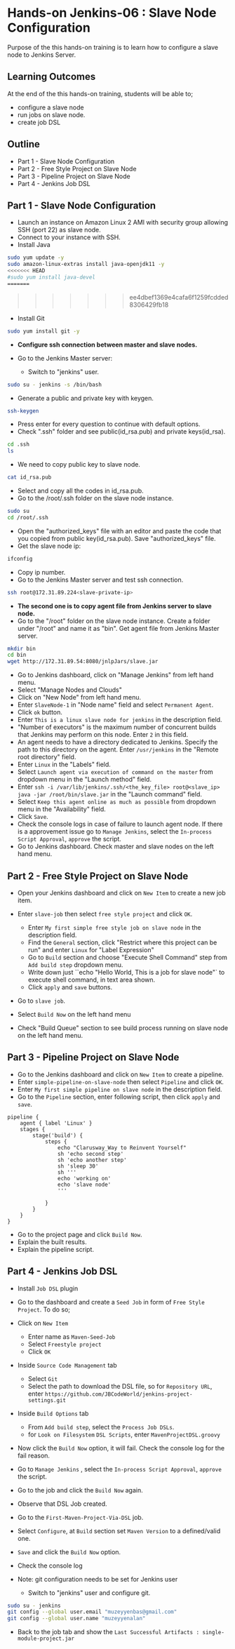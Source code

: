 # Hands-on Jenkins-06 : Slave Node Configuration

Purpose of the this hands-on training is to learn how to configure a slave node to Jenkins Server.

## Learning Outcomes

At the end of the this hands-on training, students will be able to;

- configure a slave node
- run jobs on slave node.
- create job DSL

## Outline

- Part 1 - Slave Node Configuration
- Part 2 - Free Style Project on Slave Node
- Part 3 - Pipeline Project on Slave Node
- Part 4 - Jenkins Job DSL

## Part 1 - Slave Node Configuration

- Launch an instance on Amazon Linux 2 AMI with security group allowing SSH (port 22) as slave node.
- Connect to your instance with SSH.
- Install Java

```bash
sudo yum update -y
sudo amazon-linux-extras install java-openjdk11 -y
<<<<<<< HEAD
#sudo yum install java-devel 
=======
```

>>>>>>> ee4dbef1369e4cafa6f1259fcdded8306429fb18
>>>>>>>
>>>>>>
>>>>>
>>>>
>>>
>>

- Install Git

```bash
sudo yum install git -y
```

- **Configure ssh connection between master and slave nodes.**
- Go to the Jenkins Master server:

  - Switch to "jenkins" user.

```bash
sudo su - jenkins -s /bin/bash
```

- Generate a public and private key with keygen.

```bash
ssh-keygen
```

- Press enter for every question to continue with default options.
- Check ".ssh" folder and see public(id_rsa.pub) and private keys(id_rsa).

```bash
cd .ssh
ls
```

- We need to copy public key to slave node.

```bash
cat id_rsa.pub
```

- Select and copy all the codes in id_rsa.pub.
- Go to the /root/.ssh folder on the slave node instance.

```bash
sudo su
cd /root/.ssh
```

- Open the "authorized_keys" file with an editor and paste the code that you copied from public key(id_rsa.pub). Save "authorized_keys" file.
- Get the slave node ip:

```bash
ifconfig
```

- Copy ip number.
- Go to the Jenkins Master server and test ssh connection.

```bash
ssh root@172.31.89.224<slave-private-ip>
```

- **The second one is to copy agent file from Jenkins server to slave node.**
- Go to the "/root" folder on the slave node instance. Create a folder under "/root" and name it as "bin". Get agent file from Jenkins Master server.

```bash
mkdir bin
cd bin
wget http://172.31.89.54:8080/jnlpJars/slave.jar
```

- Go to Jenkins dashboard, click on "Manage Jenkins" from left hand menu.
- Select "Manage Nodes and Clouds"
- Click on "New Node" from left hand menu.
- Enter `SlaveNode-1` in "Node name" field and select `Permanent Agent`.
- Click `ok` button.
- Enter `This is a linux slave node for jenkins` in the description field.
- "Number of executors" is the maximum number of concurrent builds that Jenkins may perform on this node. Enter `2` in this field.
- An agent needs to have a directory dedicated to Jenkins. Specify the path to this directory on the agent. Enter `/usr/jenkins` in the "Remote root directory" field.
- Enter `Linux` in the "Labels" field.
- Select `Launch agent via execution of command on the master` from dropdown menu in the "Launch method" field.
- Enter `ssh -i /var/lib/jenkins/.ssh/<the_key_file> root@<slave_ip> java -jar /root/bin/slave.jar` in the "Launch command" field.
- Select `Keep this agent online as much as possible` from dropdown menu in the "Availability" field.
- Click `Save`.
- Check the console logs in case of failure to launch agent node. If there is a approvement issue go to `Manage Jenkins`,  select the `In-process Script Approval`, `approve` the script.
- Go to Jenkins dashboard. Check master and slave nodes on the left hand menu.

## Part 2 - Free Style Project on Slave Node

- Open your Jenkins dashboard and click on `New Item` to create a new job item.
- Enter `slave-job` then select `free style project` and click `OK`.

  - Enter `My first simple free style job on slave node` in the description field.
  - Find the `General` section, click "Restrict where this project can be run" and enter `Linux` for "Label Expression"
  - Go to `Build` section and choose "Execute Shell Command" step from `Add build step` dropdown menu.
  - Write down just ``echo "Hello World, This is a job for slave node"` to execute shell command, in text area shown.
  - Click `apply` and `save`  buttons.
- Go to `slave job`.
- Select `Build Now` on the left hand menu
- Check "Build Queue" section to see build process running on slave node on the left hand menu.

## Part 3 - Pipeline Project on Slave Node

- Go to the Jenkins dashboard and click on `New Item` to create a pipeline.
- Enter `simple-pipeline-on-slave-node` then select `Pipeline` and click `OK`.
- Enter `My first simple pipeline on slave node` in the description field.
- Go to the `Pipeline` section, enter following script, then click `apply` and `save`.

```text
pipeline {
    agent { label 'Linux' }
    stages {
        stage('build') {
            steps {
                echo "Clarusway_Way to Reinvent Yourself"
                sh 'echo second step'
                sh 'echo another step'
                sh 'sleep 30'
                sh '''
                echo 'working on'
                echo 'slave node'
                '''
        
            }
        }
    }
}
```

- Go to the project page and click `Build Now`.
- Explain the built results.
- Explain the pipeline script.

## Part 4 - Jenkins Job DSL

- Install `Job DSL` plugin
- Go to the dashboard and create a `Seed Job` in form of `Free Style Project`. To do so;
- Click on `New Item`

  - Enter name as `Maven-Seed-Job`
  - Select `Freestyle project`
  - Click `OK`
- Inside `Source Code Management` tab

  - Select `Git`
  - Select the path to download the DSL file, so for `Repository URL`, enter `https://github.com/JBCodeWorld/jenkins-project-settings.git`
- Inside `Build Options` tab

  - From `Add build step`, select the `Process Job DSLs`.
  - for `Look on Filesystem` `DSL Scripts`, enter `MavenProjectDSL.groovy`
- Now click the  `Build Now` option, it will fail. Check the console log for the fail reason.
- Go to `Manage Jenkins` ,  select the `In-process Script Approval`, `approve` the script.
- Go to the job and click the  `Build Now` again.
- Observe that DSL Job created.
- Go to the `First-Maven-Project-Via-DSL` job.
- Select `Configure`, at `Build` section set `Maven Version` to a defined/valid one.
- `Save` and click the `Build Now` option.
- Check the console log
- Note: git configuration needs to be set for Jenkins user

  - Switch to "jenkins" user and configure git.

```bash
sudo su - jenkins
git config --global user.email "muzeyyenbas@gmail.com"
git config --global user.name "muzeyyenalan"
```

- Back to the job tab and show the `Last Successful Artifacts : single-module-project.jar`

